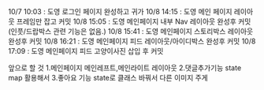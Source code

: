 10/7 10:03 : 도영 로그인 페이지 완성하고 귀가
10/8 14:15 : 도영 메인 페이지 레이아웃 프레임만 잡고 커밋
10/8 15:05 : 도영 메인페이지 내부 Nav 레이아웃 완성후 커밋 (인풋/드랍박스 관련 기능은 없음.)
10/8 15:41 : 도영 메인페이지 스토리박스 레이아웃 완성후 커밋
10/8 16:21 : 도영 메인페이지 피드 레이아웃/아이디박스 완성후 커밋
10/8 17:09 : 도영 메인페이지 피드 고양이사진 삽입 후 커밋

앞으로 할 것 1.메인페이지 메인레프트,메인라이트 레이아웃 2.댓글추가기능 state map 활용해서 3.좋아요 기능 state로 클래스 바꿔서 다른 이미지 주게

